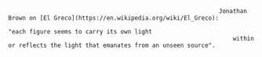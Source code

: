                                                                 Jonathan Brown on [El Greco](https://en.wikipedia.org/wiki/El_Greco): 
                                                                                            "each figure seems to carry its own light 
                                                                    within or reflects the light that emanates from an unseen source".
                                                                    
                                                                    
